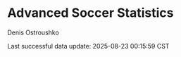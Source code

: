 # Advanced Soccer Statistics
Denis Ostroushko

<!-- gfm -->

Last successful data update: 2025-08-23 00:15:59 CST
